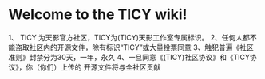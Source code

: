 # Welcome to the TICY wiki!
  1、 TICY 为天影官方社区，TICY为(TICY)天影工作室专属标识。
  2、任何人都不能盗取社区内的开源文件，除有标识“TICY”或大量投票同意
  3、触犯普遍《社区准则》封禁分为30天，一年，永久
  4、一旦同意《(TICY)社区协议》和《TICY协议》，你（你们）上传的
     开源文件将与全社区贡献
